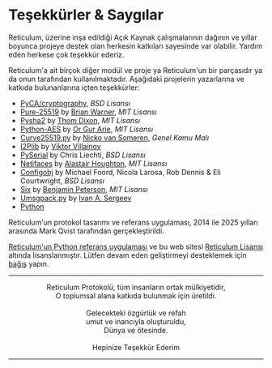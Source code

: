 # Teşekkürler & Saygılar
Reticulum, üzerine inşa edildiği Açık Kaynak çalışmalarının dağının ve yıllar boyunca projeye destek olan herkesin katkıları sayesinde var olabilir. Yardım eden herkese çok teşekkür ederiz.

Reticulum'a ait birçok diğer modül ve proje ya Reticulum'un bir parçasıdır ya da onun tarafından kullanılmaktadır. Aşağıdaki projelerin yazarlarına ve katkıda bulunanlarına içten teşekkürler:

- [PyCA/cryptography](https://github.com/pyca/cryptography), *BSD Lisansı*
- [Pure-25519](https://github.com/warner/python-pure25519) by [Brian Warner](https://github.com/warner), *MIT Lisansı*
- [Pysha2](https://github.com/thomdixon/pysha2) by [Thom Dixon](https://github.com/thomdixon), *MIT Lisansı*
- [Python-AES](https://github.com/orgurar/python-aes) by [Or Gur Arie](https://github.com/orgurar), *MIT Lisansı*
- [Curve25519.py](https://gist.github.com/nickovs/cc3c22d15f239a2640c185035c06f8a3#file-curve25519-py) by [Nicko van Someren](https://gist.github.com/nickovs), *Genel Kamu Malı*
- [I2Plib](https://github.com/l-n-s/i2plib) by [Viktor Villainov](https://github.com/l-n-s)
- [PySerial](https://github.com/pyserial/pyserial) by Chris Liechti, *BSD Lisansı*
- [Netifaces](https://github.com/al45tair/netifaces) by [Alastair Houghton](https://github.com/al45tair), *MIT Lisansı*
- [Configobj](https://github.com/DiffSK/configobj) by Michael Foord, Nicola Larosa, Rob Dennis & Eli Courtwright, *BSD Lisansı*
- [Six](https://github.com/benjaminp/six) by [Benjamin Peterson](https://github.com/benjaminp), *MIT Lisansı*
- [Umsgpack.py](https://github.com/vsergeev/u-msgpack-python) by [Ivan A. Sergeev](https://github.com/vsergeev)
- [Python](https://www.python.org)

Reticulum'un protokol tasarımı ve referans uygulaması, 2014 ile 2025 yılları arasında Mark Qvist tarafından gerçekleştirildi.

[Reticulum'un Python referans uygulaması](https://github.com/markqvist/reticulum) ve bu web sitesi [Reticulum Lisansı](license.html) altında lisanslanmıştır. Lütfen devam eden geliştirmeyi desteklemek için <a href="donate_tr.html">bağış</a> yapın.

----------------

<center>Reticulum Protokolü, tüm insanların ortak mülkiyetidir,<br/>O toplumsal alana katkıda bulunmak için üretildi.<br/><br/>Gelecekteki özgürlük ve refah<br/>umut ve inancıyla oluşturuldu,<br/>Dünya ve ötesinde.<br/><br/>Hepinize Teşekkür Ederim</center>

----------------